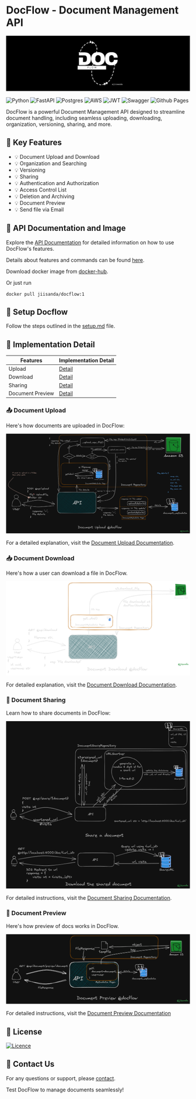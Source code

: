 # DocFlow - Document Management API

<div align="center">
    <img src="app/docs/github-banner.png"><br>
</div>

![Python](https://img.shields.io/badge/python-3670A0?style=for-the-badge&logo=python&logoColor=ffdd54)
![FastAPI](https://img.shields.io/badge/FastAPI-005571?style=for-the-badge&logo=fastapi)
![Postgres](https://img.shields.io/badge/postgres-%23316192.svg?style=for-the-badge&logo=postgresql&logoColor=white)
![AWS](https://img.shields.io/badge/AWS-%23FF9900.svg?style=for-the-badge&logo=amazon-aws&logoColor=white)
![JWT](https://img.shields.io/badge/JWT-black?style=for-the-badge&logo=JSON%20web%20tokens)
![Swagger](https://img.shields.io/badge/-Swagger-%23Clojure?style=for-the-badge&logo=swagger&logoColor=white)
![Github Pages](https://img.shields.io/badge/github%20pages-121013?style=for-the-badge&logo=github&logoColor=white)

DocFlow is a powerful Document Management API designed to streamline document handling, including seamless uploading, downloading, organization, versioning, sharing, and more.

## 🚀 Key Features

- 💡 Document Upload and Download
- 💡 Organization and Searching
- 💡 Versioning
- 💡 Sharing
- 💡 Authentication and Authorization
- 💡 Access Control List
- 💡 Deletion and Archiving
- 💡 Document Preview
- 💡 Send file via Email


## 📖 API Documentation and Image

Explore the [API Documentation](https://documenter.getpostman.com/view/20984268/2s9YRGxUcp) for detailed information on how to use DocFlow's features.

Details about features and commands can be found [here](app/docs).

Download docker image from [docker-hub](https://hub.docker.com/r/jiisanda/docflow).

Or just run
```commandline
docker pull jiisanda/docflow:1
```

## 🔸 Setup Docflow 

Follow the steps outlined in the [setup.md](app/docs/setup.md) file.

## 🧩 Implementation Detail


| Features                         | Implementation Detail                                            |
|----------------------------------|------------------------------------------------------------------|
| Upload                           | [Detail](https://github.com/jiisanda/docflow#-document-upload)   |
| Download                         | [Detail](https://github.com/jiisanda/docflow#-document-download) |
| Sharing                          | [Detail](https://github.com/jiisanda/docflow#-document-sharing)  |
| Document Preview                 | [Detail](https://github.com/jiisanda/docflow#-document-preview)  |


### 📤 Document Upload

Here's how documents are uploaded in DocFlow:

![upload-document](app/docs/imgs/document/document_upload.png)

For a detailed explanation, visit the [Document Upload Documentation]().

### 📥 Document Download

Here's how a user can download a file in DocFlow.

![download-document](app/docs/imgs/document/docflow_download.png)

For detailed explanation, visit the [Document Download Documentation](). 

### 📨 Document Sharing

Learn how to share documents in DocFlow:

![share-document](app/docs/imgs/sharing/document_sharing.png)

For detailed instructions, visit the [Document Sharing Documentation]().

### 👀 Document Preview

Here's how preview of docs works in DocFlow.

![preview-document](app/docs/imgs/document/document_preview.png)

For detailed instructions, visit the [Document Preview Documentation](https://github.com/jiisanda/docflow/blob/master/docs/features/preview.md)

## 📜 License

[![Licence](https://img.shields.io/github/license/Ileriayo/markdown-badges?style=for-the-badge)](./LICENSE)

## 📧 Contact Us

For any questions or support, please [contact](mailto:harshjaiswal2307@gmail.com).

Test DocFlow to manage documents seamlessly!
